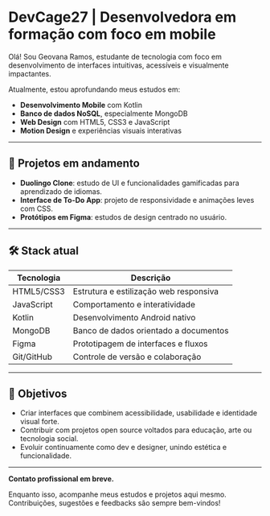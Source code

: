 # DevCage27 | Desenvolvedora em formação com foco em mobile

Olá! Sou Geovana Ramos, estudante de tecnologia com foco em desenvolvimento de interfaces intuitivas, acessíveis e visualmente impactantes.

Atualmente, estou aprofundando meus estudos em:
- **Desenvolvimento Mobile** com Kotlin
- **Banco de dados NoSQL**, especialmente MongoDB
- **Web Design** com HTML5, CSS3 e JavaScript
- **Motion Design** e experiências visuais interativas

---

## 🚧 Projetos em andamento
- **Duolingo Clone**: estudo de UI e funcionalidades gamificadas para aprendizado de idiomas.
- **Interface de To-Do App**: projeto de responsividade e animações leves com CSS.
- **Protótipos em Figma**: estudos de design centrado no usuário.

---

## 🛠️ Stack atual

| Tecnologia | Descrição |
|------------|-----------|
| HTML5/CSS3 | Estrutura e estilização web responsiva |
| JavaScript | Comportamento e interatividade |
| Kotlin | Desenvolvimento Android nativo |
| MongoDB | Banco de dados orientado a documentos |
| Figma | Prototipagem de interfaces e fluxos |
| Git/GitHub | Controle de versão e colaboração |

---

## 🎯 Objetivos
- Criar interfaces que combinem acessibilidade, usabilidade e identidade visual forte.
- Contribuir com projetos open source voltados para educação, arte ou tecnologia social.
- Evoluir continuamente como dev e designer, unindo estética e funcionalidade.

---

**Contato profissional em breve.**

Enquanto isso, acompanhe meus estudos e projetos aqui mesmo.  
Contribuições, sugestões e feedbacks são sempre bem-vindos!
